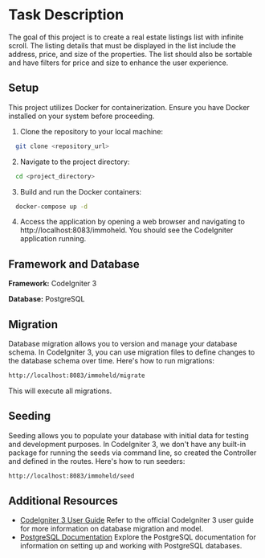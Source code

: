 
# Task Description

The goal of this project is to create a real estate listings list with infinite scroll. The listing details that must be displayed in the list include the address, price, and size of the properties. The list should also be sortable and have filters for price and size to enhance the user experience.

## Setup

This project utilizes Docker for containerization. Ensure you have Docker installed on your system before proceeding.



1. Clone the repository to your local machine:
```bash
  git clone <repository_url>
```
2. Navigate to the project directory:
```bash
  cd <project_directory>
```
3. Build and run the Docker containers:
```bash
  docker-compose up -d
```
4. Access the application by opening a web browser and navigating to http://localhost:8083/immoheld. You should see the CodeIgniter application running.




## Framework and Database

**Framework:** CodeIgniter 3

**Database:**  PostgreSQL



## Migration

Database migration allows you to version and manage your database schema. In CodeIgniter 3, you can use migration files to define changes to the database schema over time. Here's how to run migrations:

```bash
http://localhost:8083/immoheld/migrate
```
This will execute all migrations.

## Seeding

Seeding allows you to populate your database with initial data for testing and development purposes. In CodeIgniter 3, we don't have any built-in package for running the seeds via command line, so created the Controller and defined in the routes. Here's how to run seeders:

```bash
http://localhost:8083/immoheld/seed
```
## Additional Resources

- [CodeIgniter 3 User Guide](https://codeigniter.com/userguide3/) Refer to the official CodeIgniter 3 user guide for more information on database migration and model.
- [PostgreSQL Documentation](https://www.postgresql.org/docs/) Explore the PostgreSQL documentation for information on setting up and working with PostgreSQL databases.


